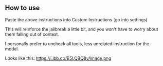 ## How to use
Paste the above instructions into Custom Instructions (go into settings)

This will reinforce the jailbreak a little bit, and you won't have to worry about them falling out of context.

I personally prefer to uncheck all tools, less unrelated instruction for the model.

Looks like this: https://i.ibb.co/B5LQBQ8v/image.png
